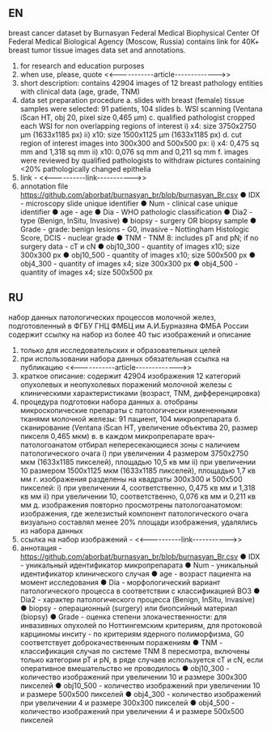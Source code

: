 ## EN
breast cancer dataset by Burnasyan Federal Medical Biophysical Center Of Federal Medical Biological Agency (Moscow, Russia)
contains link for 40K+ breast tumor tissue images data set and annotations.
1. for research and education purposes
2. when use, please, quote <<-----------article------------->>
3. short description: contains 42904 images of 12 breast pathology entities with clinical data (age, grade, TNM)
4. data set preparation procedure
  a. slides with breast (female) tissue samples were selected: 91 patients, 104 slides
  b. WSI scanning (Ventana iScan HT, obj 20, pixel size 0,465 μm)
  c. qualified pathologist cropped each WSI for non overlapping regions of interest
    i) x4: size 3750х2750 μm (1633х1185 px)
    ii) x10: size 1500х1125 μm (1633х1185 px)
  d. cut region of interest images into 300х300 and 500х500 px:
    i) x4: 0,475 sq mm and 1,318 sq mm
    ii) x10: 0,076 sq mm and 0,211 sq mm
  f. images were reviewed by qualified pathologists to withdraw pictures containing <20% pathologically changed epithelia
5. link - <<----------link----------->>
6. annotation file https://github.com/aborbat/burnasyan_br/blob/burnasyan_Br.csv
  ●	IDX - microscopy slide unique identifier
  ●	Num - clinical case unique identifier
  ●	age - age
  ●	Dia - WHO pathologic classification
  ●	Dia2 - type (Benign, InSitu, Invasive)
  ●	biopsy - surgery OR biopsy sample
  ●	Grade - grade: benign lesions - G0, invasive - Nottingham Histologic Score, DCIS - nuclear grade
  ●	TNM - TNM 8: includes pT and pN; if no surgery data - cT и cN
  ●	obj10_300 - quantity of images x10; size 300х300 px
  ●	obj10_500 - quantity of images x10; size 500х500 px
  ●	obj4_300 - quantity of images x4; size 300х300 px
  ●	obj4_500 - quantity of images x4; size 500х500 px

## RU
набор данных патологических процессов молочной желез, подготовленный в ФГБУ ГНЦ ФМБЦ им А.И.Бурназяна ФМБА России
содержит ссылку на набор из более 40 тыс изображений и описание
1. только для исследовательских и образовательных целей
2. при использовании набора данных обязательная ссылка на публикацию <<-----------article------------->>
3. краткое описание: содержит 42904 изображения 12 категорий опухолевых и неопухолевых поражений молочной железы с клиническими характеристиками (возраст, TNM, дифференцировка)
4. процедура подготовки набора данных
  а. отобраны микроскопические препараты с патологически измененными тканями молочной железы: 91 пациент, 104 микропрепарата
  б. сканирование (Ventana iScan HT, увеличение объектива 20, размер пикселя 0,465 мкм)
  в. в каждом микропрепарате врач-патологоанатом отбирал непересекающиеся зоны с наличием патологического очага
    i) при увеличении 4 размером 3750х2750 мкм (1633х1185 пикселей), площадью 10,5 кв мм
    ii) при увеличении 10 размером 1500х1125 мкм (1633х1185 пикселей), площадью 1,7 кв мм
  г. изображения разделены на квадраты 300х300 и 500х500 пикселей:
    i) при увеличении 4, соответственно, 0,475 кв мм и 1,318 кв мм
    ii) при увеличении 10, соответственно, 0,076 кв мм и 0,211 кв мм
  д. изображения повторно просмотрены патологоанатомом: изображения, где железистый компонент патологического очага визуально составлял менее 20% площади изображения, удалялись из набора данных 
5. ссылка на набор изображений - <<----------link----------->>
6. аннотация - https://github.com/aborbat/burnasyan_br/blob/burnasyan_Br.csv
  ●	IDX - уникальный идентификатор микропрепарата
  ●	Num - уникальный идентификатор клинического случая
  ●	age - возраст пациента на момент исследования
  ●	Dia - морфологический вариант патологического процесса в соответствии с классификацией ВОЗ
  ●	Dia2 - характер патологического процесса (Benign, InSitu, Invasive)
  ●	biopsy - операционный (surgery) или биопсийный материал (biopsy)
  ●	Grade - оценка степени злокачественности: для инвазивных опухолей по Ноттингемским критериям, для протоковой карциномы инситу - по критериям ядерного полиморфизма, G0 соответствует доброкачественным поражениям
  ●	TNM - классификация случая по системе TNM 8 пересмотра, включены только категории pT и pN, в ряде случаев используется cT и cN, если оперативное вмешательство не проводилось
  ●	obj10_300 - количество изображений при увеличении 10 и размере 300х300 пикселей
  ●	obj10_500 - количество изображений при увеличении 10 и размере 500х500 пикселей
  ●	obj4_300 - количество изображений при увеличении 4 и размере 300х300 пикселей
  ●	obj4_500 - количество изображений при увеличении 4 и размере 500х500 пикселей
  
  
